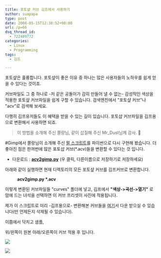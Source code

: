 ```yaml
---
title: 포토샾 커브 김프에서 사용하기
author: suapapa
type: post
date: 2008-05-15T12:38:52+00:00
url: /p=66
dsq_thread_id:
  - 722489772
categories:
  - Linux
  - Programming
tags:
  - 김프

---
```

포토샾은 훌륭합니다. 포토샾이 좋은 이유 중 하나는 많은 사용자들의 노하우를 쉽게 얻을 수 있다는 것이죠.

커브파일도 그 중 하나로 -저 같은 공돌이가 감히 만들어 낼 수 없는- 감성적인 색상을 적용한 포토샾 커브파일을 쉽게 구할 수 있습니다. 검색엔진에서 "포토샾 커브"나 "acv"로 검색해 보세요.

다행히 김프유저들도 이 혜택을 받을 수 있는 길이 있습니다. 포토샵 커브파일을 김프용으로 변환해서 사용하면 되죠.



> 이 방법을 소개해 주신 쫄랑님, 같이 삽질해 주신 Mr_Dust님께 감사. 🙂

#Gimp에서 쫄랑님이 소개해 주신 [펄 스크립트][1]를 파이썬으로 다시 구현해 봤습니다. 더 좋아진 점은 한꺼번에 많은 포토샵 커브(*.acv)들을 변환할 수 있다는 것 입니다.

  * 다운로드 : [**acv2gimp.py**][2]&nbsp;(우 클릭, 다른이름으로 저장하기로 저장하세요)

아래와 같이 실행하면 현재 디렉토리의 모든 포토샾 커브를 김프커브로 변환합니다.

<p style="margin-left: 40px">
  <strong>acv2gimp.py *.acv</strong>
</p>

이렇게 변환된 커브파일들 "curves" 폴더에 넣고, 김프에서 **"색상->곡선->열기"** 로 맘에 드는 녀석을 선택하면 이 커브 프리셋이 사진에 적용됩니다.

제가&nbsp;이 스크립트로 미리&nbsp;-김프용으로-&nbsp;변환해본 커브들을 [여기][3]서 다운 받으실 수 있습니다(만 언제든지 삭제될 수 있습니다).

이쯤에서 닥치고 샘플,

위/왼쪽이 원본 아래/오른쪽이 커브 적용 후 입니다.

![](https://asset.homin.dev/blog/2008/05/byungnabal_cp_red.webp)

![](https://asset.homin.dev/blog/2008/05/sua_feed_pidgeons_cp_green.webp)

 [1]: http://www.big-bubbles.fluff.org/blogs/bubbles/archives/000385.html
 [2]: https://homin.dev/svn/OneFiler/acv2gimp.py
 [3]: https://homin.dev/PDS/gimp_curve/
